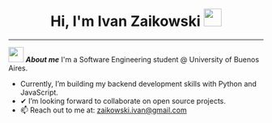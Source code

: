 <h1 align="center">
  <b>Hi, I'm Ivan Zaikowski </b> <img src="https://media.giphy.com/media/hvRJCLFzcasrR4ia7z/giphy.gif" width="35">
</h1>

<hr>

<img src="https://media.giphy.com/media/ObNTw8Uzwy6KQ/giphy.gif" width="30px">&nbsp;***About me***
I'm a Software Engineering student @ University of Buenos Aires.

- Currently, I’m building my backend development skills with Python and JavaScript.
- ✔ I’m looking forward to collaborate on open source projects.
- 📫 Reach out to me at: zaikowski.ivan@gmail.com
